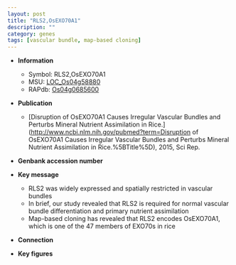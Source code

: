 ```yaml
---
layout: post
title: "RLS2,OsEXO70A1"
description: ""
category: genes
tags: [vascular bundle, map-based cloning]
---
```


* **Information**  
    + Symbol: RLS2,OsEXO70A1  
    + MSU: [LOC_Os04g58880](http://rice.plantbiology.msu.edu/cgi-bin/ORF_infopage.cgi?orf=LOC_Os04g58880)  
    + RAPdb: [Os04g0685600](http://rapdb.dna.affrc.go.jp/viewer/gbrowse_details/irgsp1?name=Os04g0685600)  

* **Publication**  
    + [Disruption of OsEXO70A1 Causes Irregular Vascular Bundles and Perturbs Mineral Nutrient Assimilation in Rice.](http://www.ncbi.nlm.nih.gov/pubmed?term=Disruption of OsEXO70A1 Causes Irregular Vascular Bundles and Perturbs Mineral Nutrient Assimilation in Rice.%5BTitle%5D), 2015, Sci Rep.

* **Genbank accession number**  

* **Key message**  
    + RLS2 was widely expressed and spatially restricted in vascular bundles
    + In brief, our study revealed that RLS2 is required for normal vascular bundle differentiation and primary nutrient assimilation
    + Map-based cloning has revealed that RLS2 encodes OsEXO70A1, which is one of the 47 members of EXO70s in rice

* **Connection**  

* **Key figures**  


